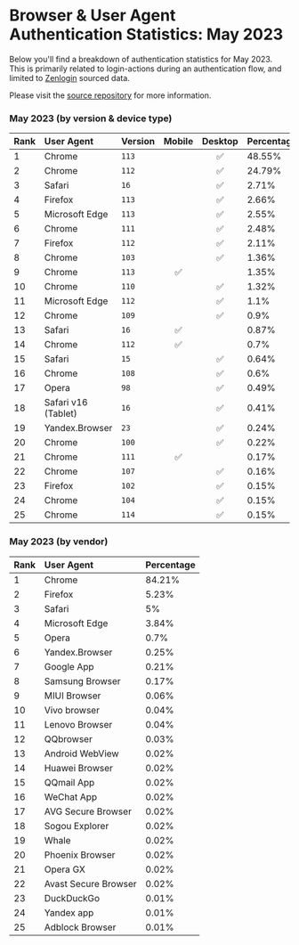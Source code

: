 # Browser & User Agent Authentication Statistics: May 2023

Below you'll find a breakdown of authentication statistics for
May 2023. This is primarily related to login-actions during an
authentication flow, and limited to <a href="https://zenlogin.co"/>Zenlogin</a>
sourced data.

Please visit the
<a href="https://github.com/zenlogin/browser-user-agent-authentication-statistics">source repository</a>
for more information.

### May 2023 (by version & device type)
| Rank | User Agent | Version | Mobile | Desktop | Percentage |
| :--- | :--- | :--- | :---: | :---: | :--- |
| 1 | Chrome | `113` | | ✅ | 48.55% |
| 2 | Chrome | `112` | | ✅ | 24.79% |
| 3 | Safari | `16` | | ✅ | 2.71% |
| 4 | Firefox | `113` | | ✅ | 2.66% |
| 5 | Microsoft Edge | `113` | | ✅ | 2.55% |
| 6 | Chrome | `111` | | ✅ | 2.48% |
| 7 | Firefox | `112` | | ✅ | 2.11% |
| 8 | Chrome | `103` | | ✅ | 1.36% |
| 9 | Chrome | `113` | ✅ | | 1.35% |
| 10 | Chrome | `110` | | ✅ | 1.32% |
| 11 | Microsoft Edge | `112` | | ✅ | 1.1% |
| 12 | Chrome | `109` | | ✅ | 0.9% |
| 13 | Safari | `16` | ✅ | | 0.87% |
| 14 | Chrome | `112` | ✅ | | 0.7% |
| 15 | Safari | `15` | | ✅ | 0.64% |
| 16 | Chrome | `108` | | ✅ | 0.6% |
| 17 | Opera | `98` | | ✅ | 0.49% |
| 18 | Safari v16 (Tablet) | `16` | | ✅ | 0.41% |
| 19 | Yandex.Browser | `23` | | ✅ | 0.24% |
| 20 | Chrome | `100` | | ✅ | 0.22% |
| 21 | Chrome | `111` | ✅ | | 0.17% |
| 22 | Chrome | `107` | | ✅ | 0.16% |
| 23 | Firefox | `102` | | ✅ | 0.15% |
| 24 | Chrome | `104` | | ✅ | 0.15% |
| 25 | Chrome | `114` | | ✅ | 0.15% |


### May 2023 (by vendor)
| Rank | User Agent | Percentage |
| :--- | :--- | :--- |
| 1 | Chrome | 84.21% |
| 2 | Firefox | 5.23% |
| 3 | Safari | 5% |
| 4 | Microsoft Edge | 3.84% |
| 5 | Opera | 0.7% |
| 6 | Yandex.Browser | 0.25% |
| 7 | Google App | 0.21% |
| 8 | Samsung Browser | 0.17% |
| 9 | MIUI Browser | 0.06% |
| 10 | Vivo browser | 0.04% |
| 11 | Lenovo Browser | 0.04% |
| 12 | QQbrowser | 0.03% |
| 13 | Android WebView | 0.02% |
| 14 | Huawei Browser | 0.02% |
| 15 | QQmail App | 0.02% |
| 16 | WeChat App | 0.02% |
| 17 | AVG Secure Browser | 0.02% |
| 18 | Sogou Explorer | 0.02% |
| 19 | Whale | 0.02% |
| 20 | Phoenix Browser | 0.02% |
| 21 | Opera GX | 0.02% |
| 22 | Avast Secure Browser | 0.02% |
| 23 | DuckDuckGo | 0.01% |
| 24 | Yandex app | 0.01% |
| 25 | Adblock Browser | 0.01% |
